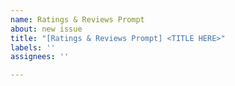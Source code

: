 ```yaml
---
name: Ratings & Reviews Prompt
about: new issue
title: "[Ratings & Reviews Prompt] <TITLE HERE>"
labels: ''
assignees: ''

---
```



